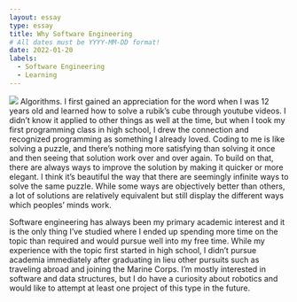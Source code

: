 ```yaml
---
layout: essay
type: essay
title: Why Software Engineering
# All dates must be YYYY-MM-DD format!
date: 2022-01-20
labels:
  - Software Engineering
  - Learning
---
```

<img class="ui image" src="{{ site.baseurl }}/images/cube2.jpg">
Algorithms. I first gained an appreciation for the word when I was 12 years old and learned how to solve a rubik’s cube through youtube videos.
I didn’t know it applied to other things as well at the time, but when I took my first programming class in high school, I drew the connection 
and recognized programming as something I already loved. Coding to me is like solving a puzzle, and there’s nothing more satisfying than solving
it once and then seeing that solution work over and over again. To build on that, there are always ways to improve the solution by making it
quicker or more elegant. I think it’s beautiful the way that there are seemingly infinite ways to solve the same puzzle. While some ways are
objectively better than others, a lot of solutions are relatively equivalent but still display the different ways which peoples’ minds work.

Software engineering has always been my primary academic interest and it is the only thing I’ve studied where I ended up spending more time on
the topic than required and would pursue well into my free time. While my experience with the topic first started in high school, I didn’t pursue 
academia immediately after graduating in lieu other pursuits such as traveling abroad and joining the Marine Corps. I’m mostly interested in 
software and data structures, but I do have a curiosity about robotics and would like to attempt at least one project of this type in the future.
<br>
<br>

